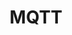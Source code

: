 ---
layout: script-mqtt
hero-image: code
permalink: /ohjeita/script-mqtt/
title: MQTT
lang: fi
ref: mqtt-client
intro: Sample MQTT client
---